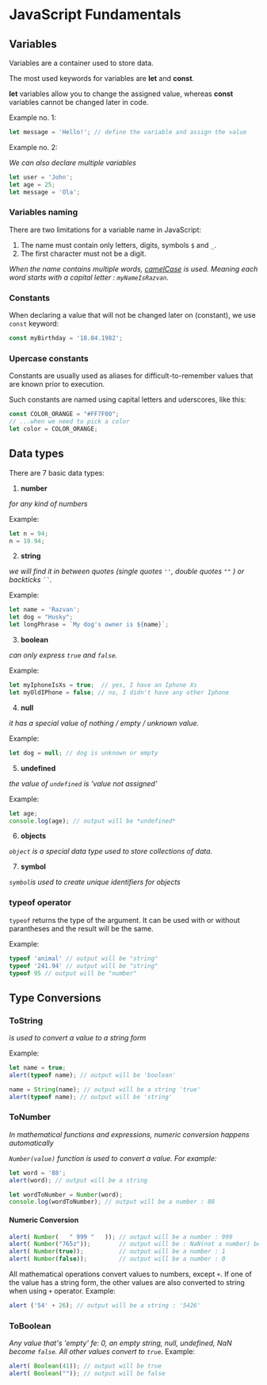 # JavaScript Fundamentals


## Variables
 Variables are a container used to store data.

 The most used keywords for variables are __let__ and __const__. 

 __let__ variables allow you to change the assigned value, whereas __const__ variables cannot be changed later in code.

Example no. 1: 

```javascript
let message = 'Hello!'; // define the variable and assign the value
``` 

Example no. 2:

*We can also declare multiple variables*

```javascript
let user = 'John';
let age = 25;
let message = 'Ola';
``` 

### Variables naming

There are two limitations for a variable name in JavaScript:

1. The name must contain only letters, digits, symbols `$` and `_`.
2. The first character must not be a digit.

*When the name contains multiple words, [camelCase](https://en.wikipedia.org/wiki/Camel_case) is used. Meaning each word starts with a capital letter : `myNameIsRazvan`.*


### Constants 

When declaring a value that will not be changed later on (constant), we use `const` keyword:

```javascript
const myBirthday = '18.04.1982';
``` 

### Upercase constants

Constants are usually used as aliases for difficult-to-remember values that are known prior to execution. 

Such constants are named using capital letters and uderscores, like this: 

```javascript
const COLOR_ORANGE = "#FF7F00";
// ...when we need to pick a color
let color = COLOR_ORANGE;
```



## Data types

There are 7 basic data types:

1. __number__ 

*for any kind of numbers*

Example: 

```javascript
let n = 94;
n = 19.94;
```

2. __string__ 

*we will find it in between quotes (single quotes `''`, double quotes `""` ) or backticks ` `` `.*

Example:

```javascript
let name = 'Razvan';
let dog = "Husky";
let longPhrase = `My dog's owner is ${name}`;
```

3. __boolean__ 

*can only express `true` and `false`.*

Example:

```javascript
let myIphoneIsXs = true;  // yes, I have an Iphone Xs
let myOldIPhone = false; // no, I didn't have any other Iphone
```

4. __null__ 

*it has a special value of nothing / empty / unknown value.*

Example:

```javascript
let dog = null; // dog is unknown or empty
``` 

5. __undefined__ 

*the value of `undefined` is 'value not assigned'*

Example:

```javascript
let age;
console.log(age); // output will be *undefined*
```

6. __objects__ 

*`object` is a special data type used to store collections of data.*

7. __symbol__

*`symbol`is used to create unique identifiers for objects*


### typeof operator

 `typeof` returns the type of the argument. It can be used with or without parantheses and the result will be the same.

 Example:

 ```javascript
 typeof 'animal' // output will be "string"
 typeof '241.94' // output will be "string"
 typeof 95 // output will be "number"
 ```



## Type Conversions 

### ToString

*is used to convert a value to a string form* 

Example: 

```javascript
let name = true;
alert(typeof name); // output will be 'boolean'

name = String(name); // output will be a string 'true'
alert(typeof name); // output will be 'string'
```

### ToNumber

*In mathematical functions and expressions, numeric conversion happens automatically*

*`Number(value)` function is used to convert a value. For example:*

```javascript
let word = '88';
alert(word); // output will be a string

let wordToNumber = Number(word); 
console.log(wordToNumber); // output will be a number : 88 
```

#### Numeric Conversion

```javascript
alert( Number(   " 999 "   )); // output will be a number : 999
alert( Number("765z"));        // output will be : NaN(not a number) because of 'z' letter at the end
alert( Number(true));          // output will be a number : 1 
alert( Number(false));         // output will be a number : 0
```

All mathematical operations convert values to numbers, except `+`. If one of the value has a string form, the other values are also converted to string when using `+` operator. Example: 

```javascript
alert ('54' + 26); // output will be a string : '5426'
```

### ToBoolean

*Any value that's 'empty' fe: 0, an empty string, null, undefined, NaN become `false`. All other values convert to `true`.* Example:

```javascript
alert( Boolean(41)); // output will be true
alert( Boolean("")); // output will be false
```
